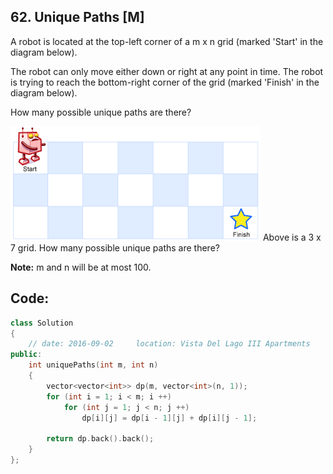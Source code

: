 ## 62. Unique Paths [M]
A robot is located at the top-left corner of a m x n grid (marked 'Start' in the diagram below).

The robot can only move either down or right at any point in time. The robot is trying to reach the bottom-right corner of the grid (marked 'Finish' in the diagram below).

How many possible unique paths are there?   

![](https://github.com/ysong49/LeetCode-Note/blob/master/image/robot_maze.png)
Above is a 3 x 7 grid. How many possible unique paths are there?

**Note:** m and n will be at most 100.

## Code:
```c++
class Solution 
{
    // date: 2016-09-02     location: Vista Del Lago III Apartments
public:
    int uniquePaths(int m, int n) 
    {
        vector<vector<int>> dp(m, vector<int>(n, 1));
        for (int i = 1; i < m; i ++)
            for (int j = 1; j < n; j ++)
                dp[i][j] = dp[i - 1][j] + dp[i][j - 1];
        
        return dp.back().back();
    }
};
```
